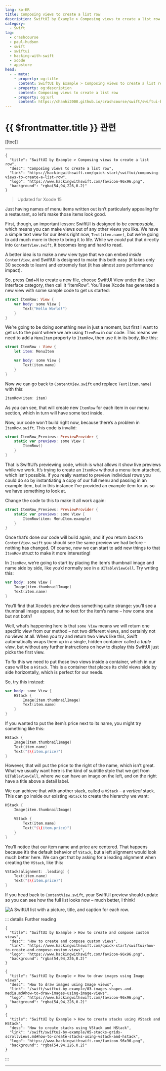```yaml
---
lang: ko-KR
title: Composing views to create a list row
description: SwiftUI by Example > Composing views to create a list row
category:
  - Swift
tag: 
  - crashcourse
  - paul-hudson
  - swift
  - swiftui
  - hacking-with-swift
  - xcode
  - appstore
head:
  - - meta:
    - property: og:title
      content: SwiftUI by Example > Composing views to create a list row
    - property: og:description
      content: Composing views to create a list row
    - property: og:url
      content: https://chanhi2000.github.io/crashcourse/swift/swiftui-by-example/01-building-a-complete-project/composing-views-to-create-a-list-row.html
---
```


# {{ $frontmatter.title }} 관련

[[toc]]

---

```component VPCard
{
  "title": "SwiftUI by Example > Composing views to create a list row",
  "desc": "Composing views to create a list row",
  "link": "https://hackingwithswift.com/quick-start/swiftui/composing-views-to-create-a-list-row",
  "logo": "https://www.hackingwithswift.com/favicon-96x96.png",
  "background": "rgba(54,94,226,0.2)"
}
```

> Updated for Xcode 15

<VidStack src="youtube/tf4YQzQc6ek" />

Just having names of menu items written out isn’t particularly appealing for a restaurant, so let’s make those items look good.

First, though, an important lesson: SwiftUI is designed to be _composable_, which means you can make views out of any other views you like. We have a simple text view for our items right now, `Text(item.name)`, but we’re going to add much more in there to bring it to life. While we _could_ put that directly into <FontIcon icon="fa-brands fa-swift"/>`ContentView.swift`, it becomes long and hard to read.

A better idea is to make a new view type that we can embed _inside_ `ContentView`, and SwiftUI is designed to make this both easy (it takes only 30 seconds to learn) and extremely fast (it has almost zero performance impact).

So, press <kbd>Cmd</kbd>+<kbd>N</kbd> to create a new file, choose SwiftUI View under the User Interface category, then call it “ItemRow”. You’ll see Xcode has generated a new view with some sample code to get us started:

```swift
struct ItemRow: View {
    var body: some View {
        Text("Hello World!")
    }
}
```

We’re going to be doing something new in just a moment, but first I want to get us to the point where we are using `ItemRow` in our code. This means we need to add a `MenuItem` property to `ItemRow`, then use it in its body, like this:

```swift
struct ItemRow : View {
    let item: MenuItem

    var body: some View {
        Text(item.name)
    }
}
```

Now we can go back to <FontIcon icon="fa-brands fa-swift"/>`ContentView.swift` and replace `Text(item.name)` with this:

```swift
ItemRow(item: item)
```

As you can see, that will create new `ItemRow` for each item in our menu section, which in turn will have some text inside.

Now, our code won’t build right now, because there’s a problem in <FontIcon icon="fa-brands fa-swift"/>`ItemRow.swift`. This code is invalid:

```swift
struct ItemRow_Previews: PreviewProvider {
    static var previews: some View {
        ItemRow()
    }
}
```

That is SwiftUI’s previewing code, which is what allows it show live previews while we work. It’s trying to create an `ItemRow` without a menu item attached, which isn’t possible. If you really wanted to preview individual rows you could do so by instantiating a copy of our full menu and passing in an example item, but in this instance I’ve provided an example item for us so we have something to look at.

Change the code to this to make it all work again:

```swift
struct ItemRow_Previews: PreviewProvider {
    static var previews: some View {
        ItemRow(item: MenuItem.example)
    }
}
```

Once that’s done our code will build again, and if you return back to <FontIcon icon="fa-brands fa-swift"/>`ContentView.swift` you should see the same preview we had before – nothing has changed. Of course, now we can start to add new things to that `ItemRow` struct to make it more interesting!

In `ItemRow`, we’re going to start by placing the item’s thumbnail image and name side by side, like you’d normally see in a `UITableViewCell`. Try writing this:

```swift
var body: some View {
    Image(item.thumbnailImage)
    Text(item.name)
}
```

You’ll find that Xcode’s preview does something quite strange: you’ll see a thumbnail image appear, but no text for the item’s name – how come one but not both?

Well, what’s happening here is that `some View` means we will return one specific view from our method – not two different views, and certainly not no views at all. When you try and return two views like this, Swift automatically wraps them up in a single, hidden container called a _tuple view_, but without any further instructions on how to display this SwiftUI just picks the first view.

To fix this we need to put those two views inside a container, which in our case will be a `HStack`. This is a container that places its child views side by side horizontally, which is perfect for our needs.

So, try this instead:

```swift
var body: some View {
    HStack {
        Image(item.thumbnailImage)
        Text(item.name)
    }
}
```

If you wanted to put the item’s price next to its name, you might try something like this:

```swift
HStack {
    Image(item.thumbnailImage)
    Text(item.name)
    Text("$\(item.price)")
}
```

However, that will put the price to the right of the name, which isn’t great. What we usually want here is the kind of subtitle style that we get from `UITableViewCell`, where we can have an image on the left, and on the right have a title above a detail label.

We can achieve that with another stack, called a `VStack` – a _vertical_ stack. This can go inside our existing `HStack` to create the hierarchy we want:

```swift
HStack {
    Image(item.thumbnailImage)

    VStack {
        Text(item.name)
        Text("$\(item.price)")
    }
}
```

You’ll notice that our item name and price are centered. That happens because it’s the default behavior of `VStack`, but a left alignment would look much better here. We can get that by asking for a leading alignment when creating the `VStack`, like this:

```swift
VStack(alignment: .leading) {
    Text(item.name)
    Text("$\(item.price)")
}
```

If you head back to <FontIcon icon="fa-brands fa-swift"/>`ContentView.swift`, your SwiftUI preview should update so you can see how the full list looks now – much better, I think!

![A SwiftUI list with a picture, title, and caption for each row.](https://www.hackingwithswift.com/img/books/quick-start/swiftui/2-7~dark.png)

::: details Further reading

```component VPCard
{
  "title": "SwiftUI by Example > How to create and compose custom views",
  "desc": "How to create and compose custom views",
  "link": "https://www.hackingwithswift.com/quick-start/swiftui/how-to-create-and-compose-custom-views",
  "logo": "https://www.hackingwithswift.com/favicon-96x96.png",
  "background": "rgba(54,94,226,0.2)"
}
```

```component VPCard
{
  "title": "SwiftUI by Example > How to draw images using Image views",
  "desc": "How to draw images using Image views",
  "link": "/swift/swiftui-by-example/03-images-shapes-and-media.md#how-to-draw-images-using-image-views",
  "logo": "https://www.hackingwithswift.com/favicon-96x96.png",
  "background": "rgba(54,94,226,0.2)"
}
```

```component VPCard
{
  "title": "SwiftUI by Example > How to create stacks using VStack and HStack",
  "desc": "How to create stacks using VStack and HStack",
  "link": "/swift/swiftui-by-example/05-stacks-grids-scrollviews.md#how-to-create-stacks-using-vstack-and-hstack",
  "logo": "https://www.hackingwithswift.com/favicon-96x96.png",
  "background": "rgba(54,94,226,0.2)"
}
```

:::

---

<TagLinks />
